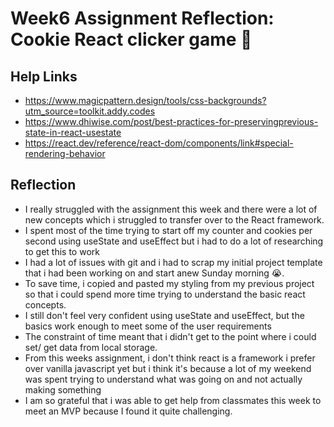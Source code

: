 # **Week6 Assignment Reflection: Cookie React clicker game 🍪**

## Help Links

- https://www.magicpattern.design/tools/css-backgrounds?utm_source=toolkit.addy.codes
- https://www.dhiwise.com/post/best-practices-for-preservingprevious-state-in-react-usestate
- https://react.dev/reference/react-dom/components/link#special-rendering-behavior

## Reflection

- I really struggled with the assignment this week and there were a lot of new concepts which i struggled to transfer over to the React framework.
- I spent most of the time trying to start off my counter and cookies per second using useState and useEffect but i had to do a lot of researching to get this to work
- I had a lot of issues with git and i had to scrap my initial project template that i had been working on and start anew Sunday morning 😭.
- To save time, i copied and pasted my styling from my previous project so that i could spend more time trying to understand the basic react concepts.
- I still don't feel very confident using useState and useEffect, but the basics work enough to meet some of the user requirements
- The constraint of time meant that i didn't get to the point where i could set/ get data from local storage.
- From this weeks assignment, i don't think react is a framework i prefer over vanilla javascript yet but i think it's because a lot of my weekend was spent trying to understand what was going on and not actually making something
- I am so grateful that i was able to get help from classmates this week to meet an MVP because I found it quite challenging.

